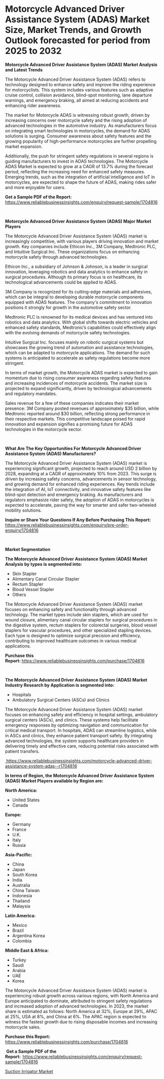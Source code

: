 <p><h1>Motorcycle Advanced Driver Assistance System (ADAS) Market Size, Market Trends, and Growth Outlook forecasted for period from 2025 to 2032</h1></p><p><strong>Motorcycle Advanced Driver Assistance System (ADAS) Market Analysis and Latest Trends</strong></p>
<p><p>The Motorcycle Advanced Driver Assistance System (ADAS) refers to technology designed to enhance safety and improve the riding experience for motorcyclists. This system includes various features such as adaptive cruise control, collision avoidance, blind-spot monitoring, lane departure warnings, and emergency braking, all aimed at reducing accidents and enhancing rider awareness.</p><p>The market for Motorcycle ADAS is witnessing robust growth, driven by increasing concerns over motorcycle safety and the rising adoption of advanced technologies in the automotive industry. As manufacturers focus on integrating smart technologies in motorcycles, the demand for ADAS solutions is surging. Consumer awareness about safety features and the growing popularity of high-performance motorcycles are further propelling market expansion.</p><p>Additionally, the push for stringent safety regulations in several regions is guiding manufacturers to invest in ADAS technologies. The Motorcycle ADAS Market is expected to grow at a CAGR of 13.7% during the forecast period, reflecting the increasing need for enhanced safety measures. Emerging trends, such as the integration of artificial intelligence and IoT in motorcycles, are expected to shape the future of ADAS, making rides safer and more enjoyable for users.</p></p>
<p><strong>Get a Sample PDF of the Report:&nbsp;</strong> <a href="https://www.reliablebusinessinsights.com/enquiry/request-sample/1704816?utm_campaign=1674&utm_medium=2&utm_source=Github&utm_content=ia&utm_term=09012025&utm_id=motorcycle-advanced-driver-assistance-system-adas">https://www.reliablebusinessinsights.com/enquiry/request-sample/1704816</a></p>
<p>&nbsp;</p>
<p><strong>Motorcycle Advanced Driver Assistance System (ADAS) Major Market Players</strong></p>
<p><p>The Motorcycle Advanced Driver Assistance System (ADAS) market is increasingly competitive, with various players driving innovation and market growth. Key companies include Ethicon Inc., 3M Company, Medtronic PLC, and Intuitive Surgical Inc. These organizations focus on enhancing motorcycle safety through advanced technologies.</p><p>Ethicon Inc., a subsidiary of Johnson & Johnson, is a leader in surgical innovation, leveraging robotics and data analytics to enhance safety in surgical procedures. Although its primary focus is on healthcare, its technological advancements could be applied to ADAS.</p><p>3M Company is recognized for its cutting-edge materials and adhesives, which can be integral to developing durable motorcycle components equipped with ADAS features. The company's commitment to innovation positions it strongly for growth in the automotive safety sector.</p><p>Medtronic PLC is renowned for its medical devices and has ventured into robotics and data analytics. With global shifts towards electric vehicles and enhanced safety standards, Medtronic’s capabilities could effectively align with the evolving demands of motorcycle safety technologies.</p><p>Intuitive Surgical Inc. focuses mainly on robotic surgical systems but showcases the growing trend of automation and assistance technologies, which can be adapted to motorcycle applications. The demand for such systems is anticipated to accelerate as safety regulations become more stringent.</p><p>In terms of market growth, the Motorcycle ADAS market is expected to gain momentum due to rising consumer awareness regarding safety features and increasing incidences of motorcycle accidents. The market size is projected to expand significantly, driven by technological advancements and regulatory mandates.</p><p>Sales revenue for a few of these companies indicates their market presence: 3M Company posted revenues of approximately $35 billion, while Medtronic reported around $30 billion, reflecting strong performance in their respective markets. This competitive landscape poised for rapid innovation and expansion signifies a promising future for ADAS technologies in the motorcycle sector.</p></p>
<p>&nbsp;</p>
<p><strong>What Are The Key Opportunities For Motorcycle Advanced Driver Assistance System (ADAS) Manufacturers?</strong></p>
<p><p>The Motorcycle Advanced Driver Assistance System (ADAS) market is experiencing significant growth, projected to reach around USD 2 billion by 2028, expanding at a CAGR of approximately 10% from 2023. This surge is driven by increasing safety concerns, advancements in sensor technology, and growing demand for enhanced riding experiences. Key trends include the integration of AI, IoT connectivity, and innovative safety features like blind-spot detection and emergency braking. As manufacturers and regulators emphasize rider safety, the adoption of ADAS in motorcycles is expected to accelerate, paving the way for smarter and safer two-wheeled mobility solutions.</p></p>
<p><strong>Inquire or Share Your Questions If Any Before Purchasing This Report:</strong> <a href="https://www.reliablebusinessinsights.com/enquiry/pre-order-enquiry/1704816?utm_campaign=1674&utm_medium=2&utm_source=Github&utm_content=ia&utm_term=09012025&utm_id=motorcycle-advanced-driver-assistance-system-adas">https://www.reliablebusinessinsights.com/enquiry/pre-order-enquiry/1704816</a></p>
<p>&nbsp;</p>
<p><strong>Market Segmentation</strong></p>
<p><strong>The Motorcycle Advanced Driver Assistance System (ADAS) Market Analysis by types is segmented into:</strong></p>
<p><ul><li>Skin Stapler</li><li>Alimentary Canal Circular Stapler</li><li>Rectum Stapler</li><li>Blood Vessel Stapler</li><li>Others</li></ul></p>
<p><p>The Motorcycle Advanced Driver Assistance System (ADAS) market focuses on enhancing safety and functionality through advanced technology. The market types include skin staplers, which are used for wound closure, alimentary canal circular staplers for surgical procedures in the digestive system, rectum staplers for colorectal surgeries, blood vessel staplers for vascular procedures, and other specialized stapling devices. Each type is designed to optimize surgical precision and efficiency, contributing to improved healthcare outcomes in various medical applications.</p></p>
<p><strong>Purchase this Report:&nbsp;</strong><a href="https://www.reliablebusinessinsights.com/purchase/1704816?utm_campaign=1674&utm_medium=2&utm_source=Github&utm_content=ia&utm_term=09012025&utm_id=motorcycle-advanced-driver-assistance-system-adas">https://www.reliablebusinessinsights.com/purchase/1704816</a></p>
<p>&nbsp;</p>
<p><strong>The Motorcycle Advanced Driver Assistance System (ADAS) Market Industry Research by Application is segmented into:</strong></p>
<p><ul><li>Hospitals</li><li>Ambulatory Surgical Centers (ASCs) and Clinics</li></ul></p>
<p><p>The Motorcycle Advanced Driver Assistance System (ADAS) market focuses on enhancing safety and efficiency in hospital settings, ambulatory surgical centers (ASCs), and clinics. These systems help facilitate emergency responses by optimizing navigation and communication for critical medical transport. In hospitals, ADAS can streamline logistics, while in ASCs and clinics, they enhance patient transport safety. By integrating advanced technologies, the system supports healthcare providers in delivering timely and effective care, reducing potential risks associated with patient transfers.</p></p>
<p><a href="https://www.reliablebusinessinsights.com/motorcycle-advanced-driver-assistance-system-adas--r1704816?utm_campaign=1674&utm_medium=2&utm_source=Github&utm_content=ia&utm_term=09012025&utm_id=motorcycle-advanced-driver-assistance-system-adas">&nbsp;https://www.reliablebusinessinsights.com/motorcycle-advanced-driver-assistance-system-adas--r1704816</a></p>
<p><strong>In terms of Region, the Motorcycle Advanced Driver Assistance System (ADAS) Market Players available by Region are:</strong></p>
<p>
    <p> <strong> North America: </strong>
        <ul>
            <li>United States</li>
            <li>Canada</li>
        </ul>
        </p> 
    <p> <strong> Europe: </strong>
        <ul>
            <li>Germany</li>
            <li>France</li>
            <li>U.K.</li>
            <li>Italy</li>
            <li>Russia</li>
        </ul>
        </p> 
    <p> <strong> Asia-Pacific: </strong>
        <ul>
            <li>China</li>
            <li>Japan</li>
            <li>South Korea</li>
            <li>India</li>
            <li>Australia</li>
            <li>China Taiwan</li>
            <li>Indonesia</li>
            <li>Thailand</li>
            <li>Malaysia</li>
        </ul>
        </p> 
    <p> <strong> Latin America: </strong>
        <ul>
            <li>Mexico</li>
            <li>Brazil</li>
            <li>Argentina Korea</li>
            <li>Colombia</li>
        </ul>
        </p> 
    <p> <strong> Middle East & Africa: </strong>
        <ul>
            <li>Turkey</li>
            <li>Saudi</li>
            <li>Arabia</li>
            <li>UAE</li>
            <li>Korea</li>
        </ul>
    </p>
    </p>
<p><p>The Motorcycle Advanced Driver Assistance System (ADAS) market is experiencing robust growth across various regions, with North America and Europe anticipated to dominate, attributed to stringent safety regulations and increased adoption of advanced technologies. In 2023, the market share is estimated as follows: North America at 32%, Europe at 29%, APAC at 25%, USA at 8%, and China at 6%. The APAC region is expected to witness the fastest growth due to rising disposable incomes and increasing motorcycle sales.</p></p>
<p><strong>Purchase this Report: </strong><a href="https://www.reliablebusinessinsights.com/purchase/1704816?utm_campaign=1674&utm_medium=2&utm_source=Github&utm_content=ia&utm_term=09012025&utm_id=motorcycle-advanced-driver-assistance-system-adas">https://www.reliablebusinessinsights.com/purchase/1704816</a></p>
<p>&nbsp;<strong>Get a Sample PDF of the Report:&nbsp;&nbsp;</strong><a href="https://www.reliablebusinessinsights.com/enquiry/request-sample/1704816?utm_campaign=1674&utm_medium=2&utm_source=Github&utm_content=ia&utm_term=09012025&utm_id=motorcycle-advanced-driver-assistance-system-adas">https://www.reliablebusinessinsights.com/enquiry/request-sample/1704816</a></p>
<p><strong></strong></p>
<p><p><a href="https://github.com/mookiesville/Market-Research-Report-List-1/blob/main/suction-irrigator-market.md?utm_campaign=1674&utm_medium=2&utm_source=Github&utm_content=ia&utm_term=09012025&utm_id=motorcycle-advanced-driver-assistance-system-adas">Suction Irrigator Market</a></p></p>